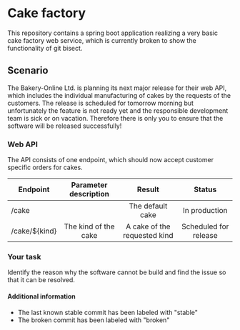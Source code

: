 # Cake factory
This repository contains a spring boot application realizing a very basic cake factory web service, which is currently
broken to show the functionality of git bisect.

## Scenario
The Bakery-Online Ltd. is planning its next major release for their web API, which includes the individual manufacturing
of cakes by the requests of the customers. The release is scheduled for tomorrow morning but unfortunately the feature
is not ready yet and the responsible development team is sick or on vacation. Therefore there is only you to ensure that
the software will be released successfully!

### Web API
The API consists of one endpoint, which should now accept customer specific orders for cakes.

| Endpoint      | Parameter description | Result                       | Status                |
| ------------- |:---------------------:|:----------------------------:|:---------------------:|
| /cake         |                       | The default cake             | In production         |
| /cake/${kind} | The kind of the cake  | A cake of the requested kind | Scheduled for release |

### Your task
Identify the reason why the software cannot be build and find the issue so that it can be resolved.

#### Additional information
* The last known stable commit has been labeled with "stable"
* The broken commit has been labeled with "broken"